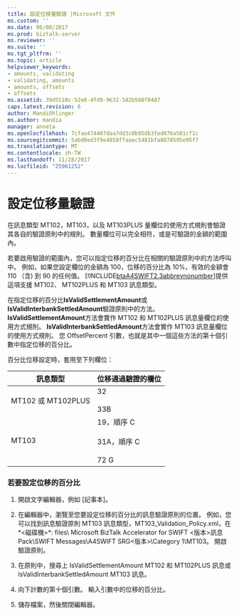 ```yaml
---
title: 設定位移量驗證 |Microsoft 文件
ms.custom: ''
ms.date: 06/08/2017
ms.prod: biztalk-server
ms.reviewer: ''
ms.suite: ''
ms.tgt_pltfrm: ''
ms.topic: article
helpviewer_keywords:
- amounts, validating
- validating, amounts
- amounts, offsets
- offsets
ms.assetid: 39d5510c-52e6-4fd9-9632-582b508f04d7
caps.latest.revision: 6
author: MandiOhlinger
ms.author: mandia
manager: anneta
ms.openlocfilehash: 7cfae474407daa7dd3c0b95db3fed076a581cf1c
ms.sourcegitcommit: 5abd0ed3f9e4858ffaaec5481bfa8878595e95f7
ms.translationtype: MT
ms.contentlocale: zh-TW
ms.lasthandoff: 11/28/2017
ms.locfileid: "25961252"
---
```

# <a name="setting-offsets-for-amount-validation"></a>設定位移量驗證
在訊息類型 MT102，MT103，以及 MT103PLUS 量欄位的使用方式規則會驗證其各自的驗證原則中的規則。 數量欄位可以完全相符，或是可驗證的金額的範圍內。  
  
 若要啟用驗證的範圍內，您可以指定位移的百分比在相關的驗證原則中的方法呼叫中。 例如，如果您設定欄位的金額為 100，位移的百分比為 10%，有效的金額會 110 （含) 到 90 的任何值。 [!INCLUDE[btaA4SWIFT2.3abbrevnonumber](../../includes/btaa4swift2-3abbrevnonumber-md.md)]提供這項支援 MT102、 MT102PLUS 和 MT103 訊息類型。  
  
 在指定位移的百分比**IsValidSettlementAmount**或**IsValidInterbankSettledAmount**驗證原則中的方法。 **IsValidSettlementAmount**方法會實作 MT102 和 MT102PLUS 訊息量欄位的使用方式規則。 **IsValidInterbankSettledAmount**方法會實作 MT103 訊息量欄位的使用方式規則。 您 OffsetPercent 引數，也就是其中一個這些方法的第十個引數中指定位移的百分比。  
  
 百分比位移設定時，套用至下列欄位：  
  
|訊息類型|位移通過驗證的欄位|  
|------------------|-----------------------------------|  
|MT102 或 MT102PLUS|32<br /><br /> 33B|  
|MT103|19，順序 C<br /><br /> 31A，順序 C<br /><br /> 72 G|  
  
### <a name="to-set-an-offset-percentage"></a>若要設定位移的百分比  
  
1.  開啟文字編輯器，例如 [記事本]。  
  
2.  在編輯器中，瀏覽至您要設定位移的百分比的訊息驗證原則的位置。 例如，您可以找到訊息驗證原則 MT103 訊息類型，MT103_Validation_Policy.xml，在*\<磁碟機\>*: files\ Microsoft BizTalk Accelerator for SWIFT \<版本\>訊息 Pack\SWIFT Messages\A4SWIFT SRG\<版本\>\Category 1\MT103。 開啟 驗證原則。  
  
3.  在原則中，搜尋上 IsValidSettlementAmount MT102 和 MT102PLUS 訊息或 IsValidInterbankSettledAmount MT103 訊息。  
  
4.  向下計數的第十個引數。 輸入引數中的位移的百分比。  
  
5.  儲存檔案，然後關閉編輯器。